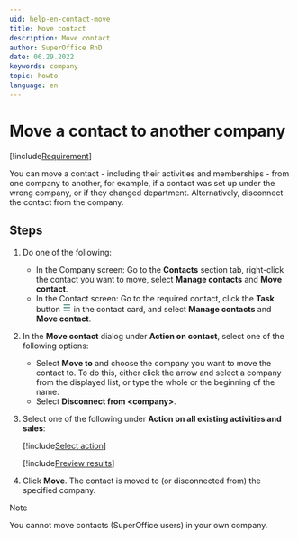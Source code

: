 ```yaml
---
uid: help-en-contact-move
title: Move contact
description: Move contact
author: SuperOffice RnD
date: 06.29.2022
keywords: company
topic: howto
language: en
---
```


# Move a contact to another company

[!include[Requirement](../../learn/includes/note-req-manage-entities.md)]

You can move a contact - including their activities and memberships - from one company to another, for example, if a contact was set up under the wrong company, or if they changed department. Alternatively, disconnect the contact from the company.

## Steps

1. Do one of the following:

    * In the Company screen: Go to the **Contacts** section tab, right-click the contact you want to move, select **Manage contacts** and **Move contact**.
    * In the Contact screen: Go to the required contact, click the **Task** button ![icon][img2] in the contact card, and select **Manage contacts** and **Move contact**.

1. In the **Move contact** dialog under **Action on contact**, select one of the following options:
    * Select **Move to** and choose the company you want to move the contact to. To do this, either click the arrow and select a company from the displayed list, or type the whole or the beginning of the name.
    * Select **Disconnect from &lt;company&gt;**.

1. Select one of the following under **Action on all existing activities and sales**:

    [!include[Select action](../../learn/includes/select-action-on-activity.md)]

    [!include[Preview results](../../learn/includes/note-preview-results.md)]

1. Click **Move**. The contact is moved to (or disconnected from) the specified company.

> [!NOTE]
> You cannot move contacts (SuperOffice users) in your own company.

<!-- Referenced links -->

<!-- Referenced images -->
[img2]: ../../../media/icons/btn-menu.png
